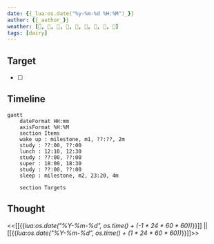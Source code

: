 ```yaml
---
date: {{_lua:os.date("%y-%m-%d %H:%M")_}}
author: {{_author_}}
weather: [, , , , , , , 󰖒, 󰢘]
tags: [dairy]
---
```


## Target

- [ ]

## Timeline

```mermaid
gantt
    dateFormat HH:mm
    axisFormat %H:%M
	section Items
    wake up : milestone, m1, ??:??, 2m
	study : ??:00, ??:00
	lunch : 12:10, 12:30
	study : ??:00, ??:00
	super : 18:00, 18:30
	study : ??:00, ??:00
	sleep : milestone, m2, 23:20, 4m

	section Targets

```

## Thought

<<[[{{_lua:os.date("%Y-%m-%d", os.time() + (-1 * 24 * 60 * 60))_}}]] || [[{{_lua:os.date("%Y-%m-%d", os.time() + (1 * 24 * 60 * 60))_}}]]>>
